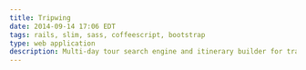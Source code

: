 ```yaml
---
title: Tripwing
date: 2014-09-14 17:06 EDT
tags: rails, slim, sass, coffeescript, bootstrap
type: web application
description: Multi-day tour search engine and itinerary builder for travel professionals
---
```


